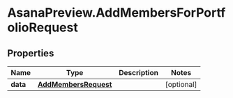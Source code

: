 # AsanaPreview.AddMembersForPortfolioRequest

## Properties

Name | Type | Description | Notes
------------ | ------------- | ------------- | -------------
**data** | [**AddMembersRequest**](AddMembersRequest.md) |  | [optional] 


